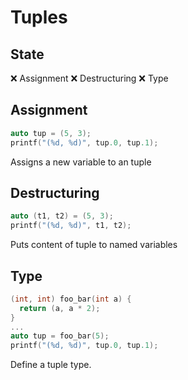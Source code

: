 # Tuples

## State
:x: Assignment
:x: Destructuring
:x: Type

## Assignment
```cpp
auto tup = (5, 3);
printf("(%d, %d)", tup.0, tup.1);
```
Assigns a new variable to an tuple

## Destructuring
```cpp
auto (t1, t2) = (5, 3);
printf("(%d, %d)", t1, t2);
```
Puts content of tuple to named variables

## Type
```cpp
(int, int) foo_bar(int a) {
  return (a, a * 2);
}
...
auto tup = foo_bar(5);
printf("(%d, %d)", tup.0, tup.1);
```
Define a tuple type.
